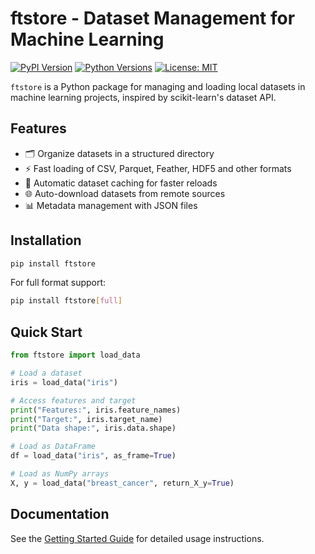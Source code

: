 # ftstore - Dataset Management for Machine Learning

[![PyPI Version](https://img.shields.io/pypi/v/ftstore.svg)](https://pypi.org/project/ftstore/)
[![Python Versions](https://img.shields.io/pypi/pyversions/ftstore.svg)](https://pypi.org/project/ftstore)
[![License: MIT](https://img.shields.io/badge/License-MIT-yellow.svg)](https://opensource.org/licenses/MIT)

`ftstore` is a Python package for managing and loading local datasets in machine learning projects, inspired by scikit-learn's dataset API.

## Features

- 🗂️ Organize datasets in a structured directory
- ⚡️ Fast loading of CSV, Parquet, Feather, HDF5 and other formats
- 🔄 Automatic dataset caching for faster reloads
- 🌐 Auto-download datasets from remote sources
- 📊 Metadata management with JSON files

## Installation

```bash
pip install ftstore
```

For full format support:

```bash
pip install ftstore[full]
```

## Quick Start

```python
from ftstore import load_data

# Load a dataset
iris = load_data("iris")

# Access features and target
print("Features:", iris.feature_names)
print("Target:", iris.target_name)
print("Data shape:", iris.data.shape)

# Load as DataFrame
df = load_data("iris", as_frame=True)

# Load as NumPy arrays
X, y = load_data("breast_cancer", return_X_y=True)
```

## Documentation

See the [Getting Started Guide](docs/getting_started.md) for detailed usage instructions.